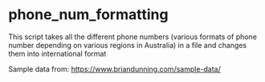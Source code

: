 # phone_num_formatting

This script takes all the different phone numbers (various formats of phone number depending on various regions in Australia) in a file and changes them into international format

Sample data from: https://www.briandunning.com/sample-data/
